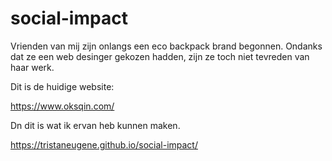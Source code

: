 # social-impact
Vrienden van mij zijn onlangs een eco backpack brand begonnen.
Ondanks dat ze een web desinger gekozen hadden, zijn ze toch niet tevreden van haar werk.


Dit is de huidige website:

https://www.oksqin.com/


Dn dit is wat ik ervan heb kunnen maken.

https://tristaneugene.github.io/social-impact/
